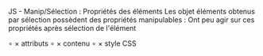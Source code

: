 JS - Manip/Sélection : Propriétés des éléments
Les objet éléments obtenus par sélection possèdent des propriétés manipulables : 
Ont peu agir sur ces propriétés après sélection de l'élément

∘ × attributs
∘ × contenu
∘ × style CSS